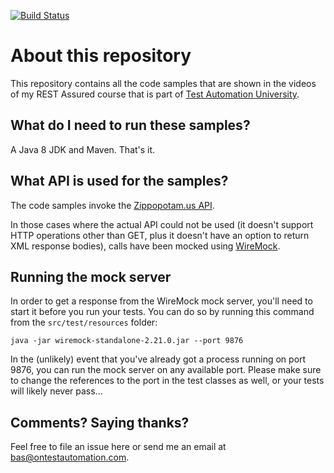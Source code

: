 [![Build Status](https://travis-ci.org/milanoid/tau-rest-assured.svg?branch=master)](https://travis-ci.org/milanoid/tau-rest-assured)

About this repository
==================
This repository contains all the code samples that are shown in the videos of my REST Assured course that is part of [Test Automation University](https://testautomationu.applitools.com/).

What do I need to run these samples?
---
A Java 8 JDK and Maven. That's it.

What API is used for the samples?
---
The code samples invoke the [Zippopotam.us API](http://api.zippopotam.us).

In those cases where the actual API could not be used (it doesn't support HTTP operations other than GET, plus it doesn't have an option to return XML response bodies), calls have been mocked using [WireMock](http://wiremock.org). 

Running the mock server
---
In order to get a response from the WireMock mock server, you'll need to start it before you run your tests. You can do so by running this command from the `src/test/resources` folder:
```
java -jar wiremock-standalone-2.21.0.jar --port 9876
```
In the (unlikely) event that you've already got a process running on port 9876, you can run the mock server on any available port. Please make sure to change the references to the port in the test classes as well, or your tests will likely never pass...

Comments? Saying thanks?
---
Feel free to file an issue here or send me an email at bas@ontestautomation.com.